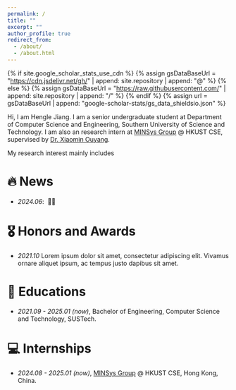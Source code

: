 ```yaml
---
permalink: /
title: ""
excerpt: ""
author_profile: true
redirect_from: 
  - /about/
  - /about.html
---
```


{% if site.google_scholar_stats_use_cdn %}
{% assign gsDataBaseUrl = "https://cdn.jsdelivr.net/gh/" | append: site.repository | append: "@" %}
{% else %}
{% assign gsDataBaseUrl = "https://raw.githubusercontent.com/" | append: site.repository | append: "/" %}
{% endif %}
{% assign url = gsDataBaseUrl | append: "google-scholar-stats/gs_data_shieldsio.json" %}

<span class='anchor' id='about-me'></span>

Hi, I am Hengle Jiang. I am a senior undergraduate student at Department of Computer Science and Engineering, Southern University of Science and Technology. I am also an research intern at [MINSys Group](https://xmouyang.github.io/Team/) @ HKUST CSE, supervised by [Dr. Xiaomin Ouyang](https://xmouyang.github.io). 

My research interest mainly includes 



# 🔥 News
- *2024.06*: &nbsp;🎉🎉 



# 🎖 Honors and Awards
- *2021.10* Lorem ipsum dolor sit amet, consectetur adipiscing elit. Vivamus ornare aliquet ipsum, ac tempus justo dapibus sit amet. 


# 📖 Educations
- *2021.09 - 2025.01 (now)*, Bachelor of Engineering, Computer Science and Technology, SUSTech.


# 💻 Internships
- *2024.08 - 2025.01 (now)*, [MINSys Group](https://xmouyang.github.io/Team/) @ HKUST CSE, Hong Kong, China.
